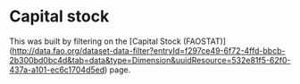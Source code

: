 # Capital stock

This was built by filtering on the [Capital Stock (FAOSTAT)]
(http://data.fao.org/dataset-data-filter?entryId=f297ce49-6f72-4ffd-bbcb-2b300bd0bc4d&tab=data&type=Dimension&uuidResource=532e81f5-62f0-437a-a101-ec6c1704d5ed) page.
